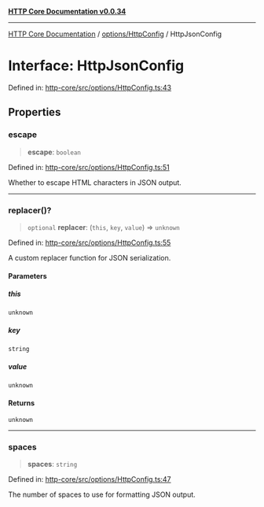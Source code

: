 [**HTTP Core Documentation v0.0.34**](../../../README.md)

***

[HTTP Core Documentation](../../../modules.md) / [options/HttpConfig](../README.md) / HttpJsonConfig

# Interface: HttpJsonConfig

Defined in: [http-core/src/options/HttpConfig.ts:43](https://github.com/stonemjs/http-core/blob/fb38b6d1cb0bd2bb4e252ff611571ec3c006aa1e/src/options/HttpConfig.ts#L43)

## Properties

### escape

> **escape**: `boolean`

Defined in: [http-core/src/options/HttpConfig.ts:51](https://github.com/stonemjs/http-core/blob/fb38b6d1cb0bd2bb4e252ff611571ec3c006aa1e/src/options/HttpConfig.ts#L51)

Whether to escape HTML characters in JSON output.

***

### replacer()?

> `optional` **replacer**: (`this`, `key`, `value`) => `unknown`

Defined in: [http-core/src/options/HttpConfig.ts:55](https://github.com/stonemjs/http-core/blob/fb38b6d1cb0bd2bb4e252ff611571ec3c006aa1e/src/options/HttpConfig.ts#L55)

A custom replacer function for JSON serialization.

#### Parameters

##### this

`unknown`

##### key

`string`

##### value

`unknown`

#### Returns

`unknown`

***

### spaces

> **spaces**: `string`

Defined in: [http-core/src/options/HttpConfig.ts:47](https://github.com/stonemjs/http-core/blob/fb38b6d1cb0bd2bb4e252ff611571ec3c006aa1e/src/options/HttpConfig.ts#L47)

The number of spaces to use for formatting JSON output.
